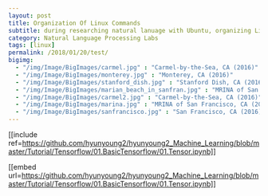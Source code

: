 ```yaml
---
layout: post
title: Organization Of Linux Commands
subtitle: during researching natural lanuage with Ubuntu, organizing Linux command.
category: Natural Language Processing Labs
tags: [linux]
permalink: /2018/01/20/test/
bigimg: 
  - "/img/Image/BigImages/carmel.jpg" : "Carmel-by-the-Sea, CA (2016)"
  - "/img/Image/BigImages/monterey.jpg" : "Monterey, CA (2016)"
  - "/img/Image/BigImages/stanford_dish.jpg" : "Stanford Dish, CA (2016)"
  - "/img/Image/BigImages/marian_beach_in_sanfran.jpg" : "MRINA of San Francisco, CA (2016)"
  - "/img/Image/BigImages/carmel2.jpg" : "Carmel-by-the-Sea, CA (2016)"
  - "/img/Image/BigImages/marina.jpg" : "MRINA of San Francisco, CA (2016)"
  - "/img/Image/BigImages/sanfrancisco.jpg" : "San Francisco, CA (2016)"
---
```




[[include ref=https://github.com/hyunyoung2/hyunyoung2_Machine_Learning/blob/master/Tutorial/Tensorflow/01.BasicTensorflow/01.Tensor.ipynb]]


[[embed url=https://github.com/hyunyoung2/hyunyoung2_Machine_Learning/blob/master/Tutorial/Tensorflow/01.BasicTensorflow/01.Tensor.ipynb]]
